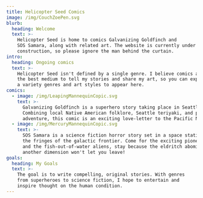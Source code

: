 ```yaml
---
title: Helicopter Seed Comics
image: /img/CouchZoePen.svg
blurb:
  heading: Welcome
  text: >-
    Helicopter Seed is home to comics Galvanizing Goldfinch and
    SOS Samara, along with related art. The website is currently under 
    construction, so please ignore the man behind the curtain.
intro:
  heading: Ongoing comics
  text: >-
    Helicopter Seed isn't defined by a single genre. I believe comics are
    the best medium to tell my stories and share my art, so you can expect
    a variety genres and art styles to appear here.
comics:
  - image: /img/LeapingMannequinCopic.svg
    text: >-
      Galvanizing Goldfinch is a superhero story taking place in Seattle. 
      Combining local Native American folklore, Seattle teriyaki, and pulse-pounding
      adventure, this comic is an exciting love-letter to the Pacific Northwest.
  - image: /img/MercuryMannequinCopic.svg
    text: >-
      SOS Samara is a science fiction horror story set in a space station on
      the fringes of the galactic frontier. Come for the exciting pioneer lifestyle
      and the fish-out-of-water aliens, stay because the eldritch abomination from
      another dimension won't let you leave!
goals:
  heading: My Goals
  text: >-
    The goal is to write compelling, original stories. With genres
    from superheroes to science fiction, I hope to entertain and
    inspire thought on the human condition.
---
```


